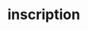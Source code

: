 # inscription

<script>
function RedirectionJavascript(){
  document.location.href="https://forms.gle/RvhpBD9nKTD9qLkL7"; 
}
</script>
